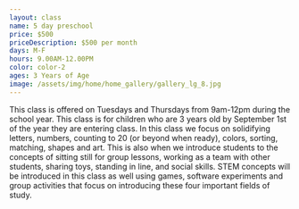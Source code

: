 ```yaml
---
layout: class
name: 5 day preschool
price: $500
priceDescription: $500 per month
days: M-F
hours: 9.00AM-12.00PM
color: color-2
ages: 3 Years of Age
image: /assets/img/home/home_gallery/gallery_lg_8.jpg
---
```


This class is offered on Tuesdays and Thursdays from 9am-12pm during the school year. This class is for children who are 3 years old by September 1st of the year they are entering class. In this class we focus on solidifying letters, numbers, counting to 20 (or beyond when ready), colors, sorting, matching, shapes and art. This is also when we introduce students to the concepts of sitting still for group lessons, working as a team with other students, sharing toys, standing in line, and social skills. STEM concepts will be introduced in this class as well using games, software experiments and group activities that focus on introducing these four important fields of study.
